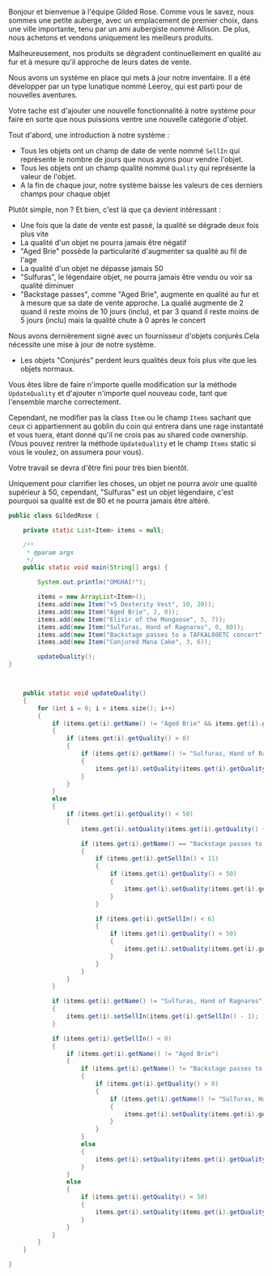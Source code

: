 Bonjour et bienvenue à l'équipe Gilded Rose.
Comme vous le savez, nous sommes une petite auberge, avec un emplacement de premier choix, dans une ville importante,
tenu par un ami aubergiste nommé Allison. De plus, nous achetons et vendons uniquement les meilleurs produits.

Malheureusement, nos produits se dégradent continuellement en qualité au fur et à mesure qu'il approche de leurs dates
de vente.

Nous avons un système en place qui mets à jour notre inventaire.
Il a été développer par un type lunatique nommé Leeroy, qui est parti pour de nouvelles aventures.

Votre tache est d'ajouter une nouvelle fonctionnalité à notre système pour faire en sorte que nous puissions ventre
une nouvelle catégorie d'objet.

Tout d'abord, une introduction à notre système :

- Tous les objets ont un champ de date de vente nommé `SellIn` qui représente le nombre de jours que nous ayons pour vendre l'objet.
- Tous les objets ont un champ qualité nommé `Quality` qui représente la valeur de l'objet.
- A la fin de chaque jour, notre système baisse les valeurs de ces derniers champs pour chaque objet

Plutôt simple, non ? Et bien, c'est là que ça devient intéressant :

- Une fois que la date de vente est passé, la qualité se dégrade deux fois plus vite
- La qualité d'un objet ne pourra jamais être négatif
- "Aged Brie" possède la particularité d'augmenter sa qualité au fil de l'age
- La qualité d'un objet ne dépasse jamais 50
- "Sulfuras", le légendaire objet, ne pourra jamais être vendu ou voir sa qualité diminuer
- "Backstage passes", comme "Aged Brie", augmente en qualité au fur et à mesure que sa date de vente approche.
La qualié augmente de 2 quand il reste moins de 10 jours (inclu), et par 3 quand il reste moins de 5 jours (inclu)
mais la qualité chute à 0 après le concert

Nous avons dernièrement signé avec un fournisseur d'objets conjurés.Cela nécessite une mise à jour de notre système.

- Les objets "Conjurés" perdent leurs qualités deux fois plus vite que les objets normaux.

Vous êtes libre de faire n'importe quelle modification sur la méthode `UpdateQuality` et
d'ajouter n'importe quel nouveau code, tant que l'ensemble marche correctement.

Cependant, ne modifier pas la class `Item` ou le champ `Items` sachant que ceux ci appartiennent
 au goblin du coin qui entrera dans une rage instantaté et vous tuera, étant donné qu'il ne crois pas
 au shared code ownership. (Vous pouvez rentrer la méthode `UpdateQuality` et le champ `Items` static si vous le voulez,
 on assumera pour vous).

 Votre travail se devra d'être fini pour très bien bientôt.

 Uniquement pour clarrifier les choses, un objet ne pourra avoir une qualité supérieur à 50, cependant,
 "Sulfuras" est un objet légendaire, c'est pourquoi sa qualité est de 80 et ne pourra jamais être altéré.

```java
public class GildedRose {

	private static List<Item> items = null;

	/**
	 * @param args
	 */
	public static void main(String[] args) {

        System.out.println("OMGHAI!");

        items = new ArrayList<Item>();
        items.add(new Item("+5 Dexterity Vest", 10, 20));
        items.add(new Item("Aged Brie", 2, 0));
        items.add(new Item("Elixir of the Mongoose", 5, 7));
        items.add(new Item("Sulfuras, Hand of Ragnaros", 0, 80));
        items.add(new Item("Backstage passes to a TAFKAL80ETC concert", 15, 20));
        items.add(new Item("Conjured Mana Cake", 3, 6));

        updateQuality();
}



    public static void updateQuality()
    {
        for (int i = 0; i < items.size(); i++)
        {
            if (items.get(i).getName() != "Aged Brie" && items.get(i).getName() != "Backstage passes to a TAFKAL80ETC concert")
            {
                if (items.get(i).getQuality() > 0)
                {
                    if (items.get(i).getName() != "Sulfuras, Hand of Ragnaros")
                    {
                        items.get(i).setQuality(items.get(i).getQuality() - 1);
                    }
                }
            }
            else
            {
                if (items.get(i).getQuality() < 50)
                {
                    items.get(i).setQuality(items.get(i).getQuality() + 1);

                    if (items.get(i).getName() == "Backstage passes to a TAFKAL80ETC concert")
                    {
                        if (items.get(i).getSellIn() < 11)
                        {
                            if (items.get(i).getQuality() < 50)
                            {
                                items.get(i).setQuality(items.get(i).getQuality() + 1);
                            }
                        }

                        if (items.get(i).getSellIn() < 6)
                        {
                            if (items.get(i).getQuality() < 50)
                            {
                                items.get(i).setQuality(items.get(i).getQuality() + 1);
                            }
                        }
                    }
                }
            }

            if (items.get(i).getName() != "Sulfuras, Hand of Ragnaros")
            {
                items.get(i).setSellIn(items.get(i).getSellIn() - 1);
            }

            if (items.get(i).getSellIn() < 0)
            {
                if (items.get(i).getName() != "Aged Brie")
                {
                    if (items.get(i).getName() != "Backstage passes to a TAFKAL80ETC concert")
                    {
                        if (items.get(i).getQuality() > 0)
                        {
                            if (items.get(i).getName() != "Sulfuras, Hand of Ragnaros")
                            {
                                items.get(i).setQuality(items.get(i).getQuality() - 1);
                            }
                        }
                    }
                    else
                    {
                        items.get(i).setQuality(items.get(i).getQuality() - items.get(i).getQuality());
                    }
                }
                else
                {
                    if (items.get(i).getQuality() < 50)
                    {
                        items.get(i).setQuality(items.get(i).getQuality() + 1);
                    }
                }
            }
        }
    }

}
```
